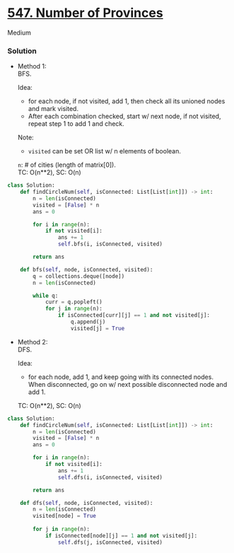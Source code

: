 # [547. Number of Provinces](https://leetcode.com/problems/number-of-provinces/description/?envType=study-plan-v2&envId=leetcode-75)

Medium

### Solution

- Method 1:\
  BFS.

  Idea:
  - for each node, if not visited, add 1, then check all its unioned nodes and mark visited.
  - After each combination checked, start w/ next node, if not visited, repeat step 1 to add 1 and check.

  Note:
  - `visited` can be set OR list w/ n elements of boolean.

  `n`: # of cities (length of matrix[0]).\
  TC: O(n**2), SC: O(n)

```python
class Solution:
    def findCircleNum(self, isConnected: List[List[int]]) -> int:
        n = len(isConnected)
        visited = [False] * n
        ans = 0

        for i in range(n):
            if not visited[i]:
                ans += 1
                self.bfs(i, isConnected, visited)

        return ans

    def bfs(self, node, isConnected, visited):
        q = collections.deque([node])
        n = len(isConnected)

        while q:
            curr = q.popleft()
            for j in range(n):
                if isConnected[curr][j] == 1 and not visited[j]:
                    q.append(j)
                    visited[j] = True
```


- Method 2:\
  DFS.

  Idea:
  - for each node, add 1, and keep going with its connected nodes. When disconnected, go on w/ next possible disconnected node and add 1.

  TC: O(n**2), SC: O(n)

```python
class Solution:
    def findCircleNum(self, isConnected: List[List[int]]) -> int:
        n = len(isConnected)
        visited = [False] * n
        ans = 0

        for i in range(n):
            if not visited[i]:
                ans += 1
                self.dfs(i, isConnected, visited)

        return ans

    def dfs(self, node, isConnected, visited):
        n = len(isConnected)
        visited[node] = True
        
        for j in range(n):
            if isConnected[node][j] == 1 and not visited[j]:
                self.dfs(j, isConnected, visited)
```
